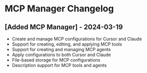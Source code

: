 # MCP Manager Changelog

## [Added MCP Manager] - 2024-03-19

- Create and manage MCP configurations for Cursor and Claude
- Support for creating, editing, and applying MCP tools
- Support for creating and managing MCP agents
- Apply configurations to both Cursor and Claude
- File-based storage for MCP configurations
- Description support for MCP tools and agents
